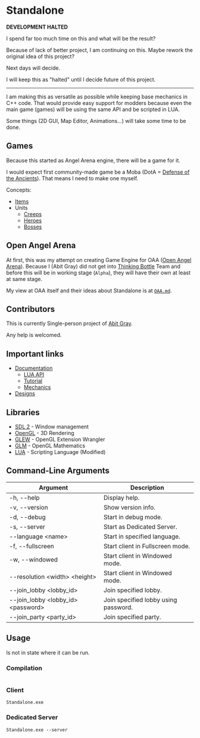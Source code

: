# Standalone

**DEVELOPMENT HALTED**

I spend far too much time on this and what will be the result?



Because of lack of better project, I am continuing on this.
Maybe rework the original idea of this project?

Next days will decide.

I will keep this as "halted" until I decide future of this project.

---

I am making this as versatile as possible while keeping base mechanics in C++ code.
That would provide easy support for modders because even the main game (games) will be using the same API and be scripted in LUA.

Some things (2D GUI, Map Editor, Animations...) will take some time to be done.

## Games

Because this started as Angel Arena engine, there will be a game for it.

I would expect first community-made game be a Moba (DotA = [Defense of the Ancients](https://en.wikipedia.org/wiki/Defense_of_the_Ancients)).
That means I need to make one myself.

Concepts:
 - [Items](Designs/Item/README.md)
 - Units
   - [Creeps](Designs/Creep/README.md)
   - [Heroes](Designs/Hero/README.md)
   - [Bosses](Designs/Boss/README.md)

## Open Angel Arena

At first, this was my attempt on creating Game Engine for OAA ([Open Angel Arena](https://github.com/OpenAngelArena/oaa/)).
Because I (Abit Gray) did not get into [Thinking Bottle](https://www.thinkingbottle.com/) Team and before this will be in working stage (`Alpha`), they will have their own at least at same stage.

My view at OAA itself and their ideas about Standalone is at [`OAA.md`](OAA.md). 

## Contributors

This is currently Single-person project of [Abit Gray](https://github.com/AbitTheGray/).

Any help is welcomed. 


## Important links

- [Documentation](Documentation/README.md)
  - [LUA API](Documentation/Lua_Api/README.md)
  - [Tutorial](Documentation/Tutorials/README.md)
  - [Mechanics](Documentation/Mechanics/README.md)
- [Designs](Designs/README.md)


## Libraries

- [SDL 2](https://www.libsdl.org/) - Window management
- [OpenGL](https://www.opengl.org/) - 3D Rendering
- [GLEW](http://glew.sourceforge.net/) - OpenGL Extension Wrangler
- [GLM](https://glm.g-truc.net/) - OpenGL Mathematics
- [LUA](https://www.lua.org/) - Scripting Language (Modified)

## Command-Line Arguments

|                     Argument                    |               Description            |
|-------------------------------------------------|--------------------------------------|
| -h, --help                                      | Display help.                        |
| -v, --version                                   | Show version info.                   |
| -d, --debug                                     | Start in debug mode.                 |
| -s, --server                                    | Start as Dedicated Server.           |
| --language &lt;name&gt;                         | Start in specified language.         |
| -f, --fullscreen                                | Start client in Fullscreen mode.     |
| -w, --windowed                                  | Start client in Windowed mode.       |
| --resolution &lt;width&gt; &lt;height&gt;       | Start client in Windowed mode.       |
| --join_lobby &lt;lobby_id&gt;                   | Join specified lobby.                |
| --join_lobby &lt;lobby_id&gt; &lt;password&gt;  | Join specified lobby using password. |
| --join_party &lt;party_id&gt;                   | Join specified party.                |

## Usage

Is not in state where it can be run.

### Compilation

```

```

### Client

```
Standalone.exe
```

### Dedicated Server

```
Standalone.exe --server
```

